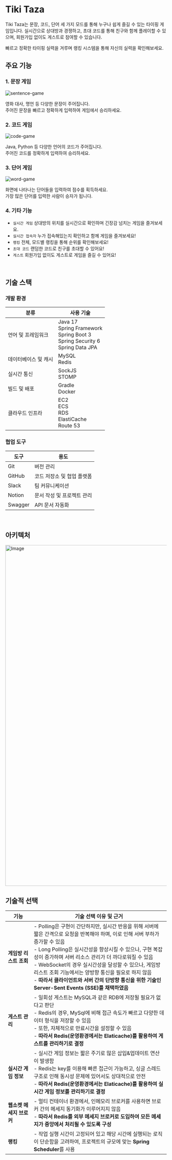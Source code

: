 # Tiki Taza

Tiki Taza는 문장, 코드, 단어 세 가지 모드를 통해 누구나 쉽게 즐길 수 있는 타이핑 게임입니다.
실시간으로 상대방과 경쟁하고, 초대 코드를 통해 친구와 함께 플레이할 수 있으며, 회원가입 없이도 게스트로 참여할 수 있습니다.

빠르고 정확한 타이핑 실력을 겨루며 랭킹 시스템을 통해 자신의 실력을 확인해보세요.

## 주요 기능

### 1. 문장 게임

![sentence-game](https://i.imgur.com/YSqLpXf.gif)

영화 대사, 명언 등 다양한 문장이 주어집니다.  
주어진 문장을 빠르고 정확하게 입력하여 게임에서 승리하세요.

### 2. 코드 게임

![code-game](https://i.imgur.com/nBtr5Hm.gif)

Java, Python 등 다양한 언어의 코드가 주어집니다.  
주어진 코드를 정확하게 입력하여 승리하세요.

### 3. 단어 게임

![word-game](https://i.imgur.com/NsBTaq0.gif)

화면에 나타나는 단어들을 입력하여 점수를 획득하세요.  
가장 많은 단어를 입력한 사람이 승자가 됩니다.

### 4. 기타 기능

- `실시간 게임` 상대방의 위치를 실시간으로 확인하며 긴장감 넘치는 게임을 즐겨보세요.
- `실시간 접속자` 누가 접속해있는지 확인하고 함께 게임을 즐겨보세요!
- `랭킹` 전체, 모드별 랭킹을 통해 순위를 확인해보세요!
- `초대 코드` 랜덤한 코드로 친구를 초대할 수 있어요!
- `게스트` 회원가입 없이도 게스트로 게임을 즐길 수 있어요!

<br>

## 기술 스택

### 개발 환경

| 분류          | 사용 기술                                                                                |
|-------------|--------------------------------------------------------------------------------------|
| 언어 및 프레임워크  | Java 17<br>Spring Framework<br>Spring Boot 3<br>Spring Security 6<br>Spring Data JPA |
| 데이터베이스 및 캐시 | MySQL<br>Redis                                                                       |
| 실시간 통신      | SockJS<br>STOMP                                                                      |
| 빌드 및 배포     | Gradle<br>Docker                                                                     |
| 클라우드 인프라    | EC2<br>ECS<br>RDS<br>ElastiCache<br>Route 53                                         |

### 협업 도구

| 도구      | 용도              |
|---------|-----------------|
| Git     | 버전 관리           |
| GitHub  | 코드 저장소 및 협업 플랫폼 |
| Slack   | 팀 커뮤니케이션        |
| Notion  | 문서 작성 및 프로젝트 관리 |
| Swagger | API 문서 자동화      |

<br>

## 아키텍처

<img width="1064" alt="Image" src="https://github.com/user-attachments/assets/35f6da46-a7b0-416f-a4d9-be9ef160df1a" />

<br>

## 기술적 선택

| **기능**          | **기술 선택 이유 및 근거**                                                                                                                                                                                                                                                                                         |
|-----------------|-----------------------------------------------------------------------------------------------------------------------------------------------------------------------------------------------------------------------------------------------------------------------------------------------------------|
| **게임방 리스트 조회**  | - Polling은 구현이 간단하지만, 실시간 반응을 위해 서버에 짧은 간격으로 요청을 반복해야 하며, 이로 인해 서버 부하가 증가할 수 있음<br>- Long Polling은 실시간성을 향상시킬 수 있으나, 구현 복잡성이 증가하며 서버 리소스 관리가 더 까다로워질 수 있음<br>- WebSocket의 경우 실시간성을 달성할 수 있으나, 게임방 리스트 조회 기능에서는 양방향 통신을 필요로 하지 않음<br>- **따라서 클라이언트와 서버 간의 단방향 통신을 위한 기술인 Server-Sent Events (SSE)를 채택하였음** |
| **게스트 관리**      | - 일회성 게스트는 MySQL과 같은 RDB에 저장될 필요가 없다고 판단<br>- Redis의 경우, MySql에 비해 접근 속도가 빠르고 다양한 데이터 형식을 저장할 수 있음<br>- 또한, 자체적으로 만료시간을 설정할 수 있음<br>- **따라서 Redis(운영환경에서는 Elaticache)를 활용하여 게스트를 관리하기로 결정**                                                                                                               |
| **실시간 게임 정보**   | - 실시간 게임 정보는 짧은 주기로 많은 삽입&업데이트 연산이 발생함<br>- Redis는 key를 이용해 빠른 접근이 가능하고, 싱글 스레드 구조로 인해 동시성 문제에 있어서도 상대적으로 안전<br>- **따라서 Redis(운영환경에서는 Elaticache)를 활용하여 실시간 게임 정보를 관리하기로 결정**                                                                                                                             |
| **웹소켓 메세지 브로커** | - 멀티 컨테이너 환경에서, 인메모리 브로커를 사용하면 브로커 간의 메세지 동기화가 이루어지지 않음<br>- **따라서 Redis를 외부 메세지 브로커로 도입하여 모든 메세지가 중앙에서 처리될 수 있도록 구성**                                                                                                                                                                                    |
| **랭킹**          | - 작업 실행 시간이 고정되어 있고 해당 시간에 실행되는 로직이 단순함을 고려하여, 프로젝트의 규모에 맞는 **Spring Scheduler**를 사용                                                                                                                                                                                                                      |

<br>
